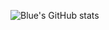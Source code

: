 ![Blue's GitHub stats](https://github-readme-stats.vercel.app/api?username=Blue&show_icons=true&theme=dracula)


















